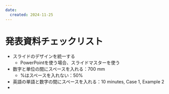 ```yaml
---
date:
  created: 2024-11-25
---
```


# 発表資料チェックリスト

- スライドのデザインを統一する
  - PowerPointを使う場合、スライドマスターを使う
- 数字と単位の間にスペースを入れる：700 mm
  - %はスペースを入れない：50%
- 英語の単語と数字の間にスペースを入れる：10 minutes, Case 1, Example 2
- 